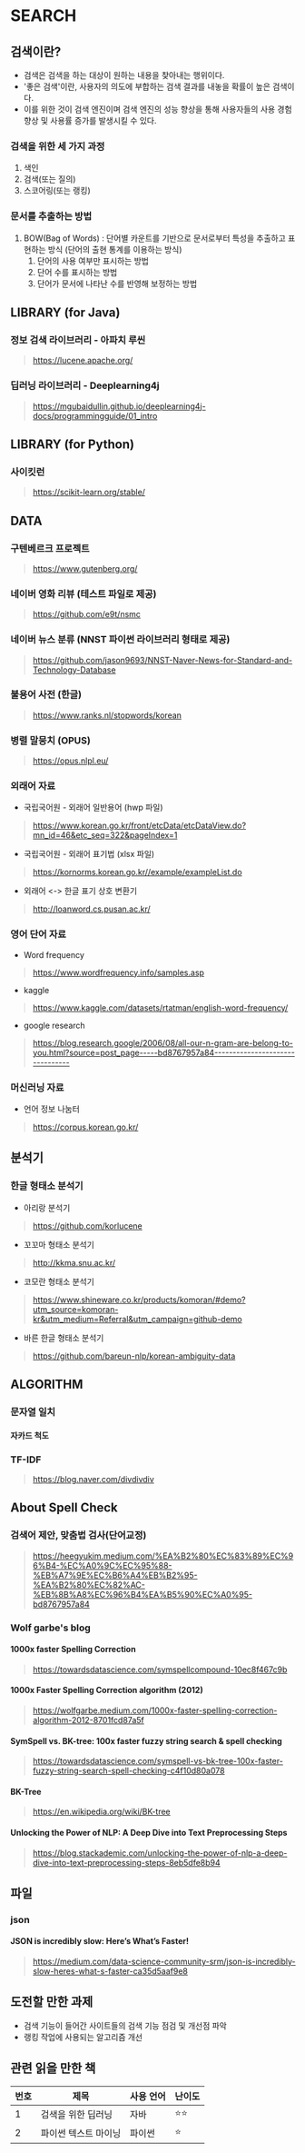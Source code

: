 # SEARCH
## 검색이란?
- 검색은 검색을 하는 대상이 원하는 내용을 찾아내는 행위이다.
- '좋은 검색'이란, 사용자의 의도에 부합하는 검색 결과를 내놓을 확률이 높은 검색이다.
- 이를 위한 것이 검색 엔진이며 검색 엔진의 성능 향상을 통해 사용자들의 사용 경험 향상 및 사용률 증가를 발생시킬 수 있다.

### 검색을 위한 세 가지 과정
1. 색인
2. 검색(또는 질의)
3. 스코어링(또는 랭킹)

### 문서를 추출하는 방법
1. BOW(Bag of Words) : 단어별 카운트를 기반으로 문서로부터 특성을 추출하고 표현하는 방식 (단어의 출현 통계를 이용하는 방식)
   1) 단어의 사용 여부만 표시하는 방법
   2) 단어 수를 표시하는 방법
   3) 단어가 문서에 나타난 수를 반영해 보정하는 방법

## LIBRARY (for Java)
### 정보 검색 라이브러리 - 아파치 루씬
> https://lucene.apache.org/
### 딥러닝 라이브러리 - Deeplearning4j
> https://mgubaidullin.github.io/deeplearning4j-docs/programmingguide/01_intro

## LIBRARY (for Python)
### 사이킷런
> https://scikit-learn.org/stable/

## DATA
### 구텐베르크 프로젝트
> https://www.gutenberg.org/
### 네이버 영화 리뷰 (테스트 파일로 제공)
> https://github.com/e9t/nsmc
### 네이버 뉴스 분류 (NNST 파이썬 라이브러리 형태로 제공)
> https://github.com/jason9693/NNST-Naver-News-for-Standard-and-Technology-Database

### 불용어 사전 (한글)
> https://www.ranks.nl/stopwords/korean
### 병렬 말뭉치 (OPUS)
> https://opus.nlpl.eu/
### 외래어 자료
- 국립국어원 - 외래어 일반용어 (hwp 파일)
> https://www.korean.go.kr/front/etcData/etcDataView.do?mn_id=46&etc_seq=322&pageIndex=1
- 국립국어원 - 외래어 표기법 (xlsx 파일)
> https://kornorms.korean.go.kr//example/exampleList.do
- 외래어 <-> 한글 표기 상호 변환기
> http://loanword.cs.pusan.ac.kr/

### 영어 단어 자료
- Word frequency
> https://www.wordfrequency.info/samples.asp
- kaggle
> https://www.kaggle.com/datasets/rtatman/english-word-frequency/
- google research
> https://blog.research.google/2006/08/all-our-n-gram-are-belong-to-you.html?source=post_page-----bd8767957a84--------------------------------

### 머신러닝 자료
- 언어 정보 나눔터
> https://corpus.korean.go.kr/

## 분석기
### 한글 형태소 분석기
- 아리랑 분석기
> https://github.com/korlucene
- 꼬꼬마 형태소 분석기
> http://kkma.snu.ac.kr/
- 코모란 형태소 분석기
> https://www.shineware.co.kr/products/komoran/#demo?utm_source=komoran-kr&utm_medium=Referral&utm_campaign=github-demo
- 바른 한글 형태소 분석기
> https://github.com/bareun-nlp/korean-ambiguity-data

## ALGORITHM
### 문자열 일치
#### 자카드 척도
### TF-IDF
> https://blog.naver.com/divdivdiv

## About Spell Check
### 검색어 제안, 맞춤법 검사(단어교정)
> https://heegyukim.medium.com/%EA%B2%80%EC%83%89%EC%96%B4-%EC%A0%9C%EC%95%88-%EB%A7%9E%EC%B6%A4%EB%B2%95-%EA%B2%80%EC%82%AC-%EB%8B%A8%EC%96%B4%EA%B5%90%EC%A0%95-bd8767957a84
### Wolf garbe's blog
#### 1000x faster Spelling Correction
> https://towardsdatascience.com/symspellcompound-10ec8f467c9b
#### 1000x Faster Spelling Correction algorithm (2012)
> https://wolfgarbe.medium.com/1000x-faster-spelling-correction-algorithm-2012-8701fcd87a5f
#### SymSpell vs. BK-tree: 100x faster fuzzy string search & spell checking
> https://towardsdatascience.com/symspell-vs-bk-tree-100x-faster-fuzzy-string-search-spell-checking-c4f10d80a078
#### BK-Tree
> https://en.wikipedia.org/wiki/BK-tree
#### Unlocking the Power of NLP: A Deep Dive into Text Preprocessing Steps
> https://blog.stackademic.com/unlocking-the-power-of-nlp-a-deep-dive-into-text-preprocessing-steps-8eb5dfe8b94

## 파일
### json
#### JSON is incredibly slow: Here’s What’s Faster!
> https://medium.com/data-science-community-srm/json-is-incredibly-slow-heres-what-s-faster-ca35d5aaf9e8

## 도전할 만한 과제
- 검색 기능이 들어간 사이트들의 검색 기능 점검 및 개선점 파악
- 랭킹 작업에 사용되는 알고리즘 개선

## 관련 읽을 만한 책
| 번호  | 제목  | 사용 언어  | 난이도  |
|--------|--------|--------|--------|
| 1  | 검색을 위한 딥러닝  | 자바  | ⭐️⭐️ |
| 2  | 파이썬 텍스트 마이닝  | 파이썬  | ⭐️ |


